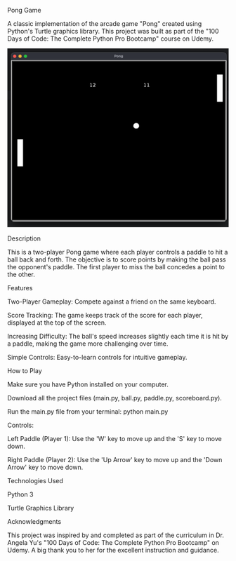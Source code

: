 Pong Game

A classic implementation of the arcade game "Pong" created using Python's Turtle graphics library. This project was built as part of the "100 Days of Code: The Complete Python Pro Bootcamp" course on Udemy.

![alt text](pong.png)

Description

This is a two-player Pong game where each player controls a paddle to hit a ball back and forth. The objective is to score points by making the ball pass the opponent's paddle. The first player to miss the ball concedes a point to the other.

Features

Two-Player Gameplay: Compete against a friend on the same keyboard.

Score Tracking: The game keeps track of the score for each player, displayed at the top of the screen.

Increasing Difficulty: The ball's speed increases slightly each time it is hit by a paddle, making the game more challenging over time.

Simple Controls: Easy-to-learn controls for intuitive gameplay.

How to Play

Make sure you have Python installed on your computer.

Download all the project files (main.py, ball.py, paddle.py, scoreboard.py).

Run the main.py file from your terminal: python main.py

Controls:

Left Paddle (Player 1): Use the 'W' key to move up and the 'S' key to move down.

Right Paddle (Player 2): Use the 'Up Arrow' key to move up and the 'Down Arrow' key to move down.

Technologies Used

Python 3

Turtle Graphics Library

Acknowledgments

This project was inspired by and completed as part of the curriculum in Dr. Angela Yu's "100 Days of Code: The Complete Python Pro Bootcamp" on Udemy. A big thank you to her for the excellent instruction and guidance.
